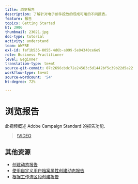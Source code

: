 ```yaml
---
title: 浏览报告
description: 了解针对电子邮件投放的现成可用的不同报表。
feature: 报告
topics: Getting Started
kt: 3906
thumbnail: 23021.jpg
doc-type: tutorial
activity: understand
team: WWFRE
exl-id: fef1b535-8055-4d6b-a099-5e04340ce6e9
role: Business Practitioner
level: Beginner
translation-type: tm+mt
source-git-commit: 07c2696cbdc72e24563c5d1442bf5c39b22d5a22
workflow-type: tm+mt
source-wordcount: '54'
ht-degree: 72%

---
```


# 浏览报告

此视频概述 Adobe Campaign Standard 的报告功能.

>[!VIDEO](https://video.tv.adobe.com/v/23021?quality=12)

## 其他资源

* [创建动态报告](/help/reporting/creating-a-dynamic-report.md)
* [使用自定义用户档案属性创建动态报告](/help/reporting/custom-profile-attributes-dynamic-reports.md)
* [根据工作流区段创建报告](/help/reporting/report-on-workflow-segments.md)
